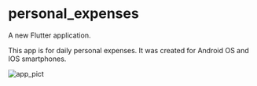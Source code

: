 # personal_expenses

A new Flutter application.

 This app is for daily personal expenses. It was created for Android OS and IOS smartphones.
 
 
 ![app_pict](https://user-images.githubusercontent.com/46131999/103184226-6a072400-48b7-11eb-80fd-2a5d9a76b0aa.JPG)
